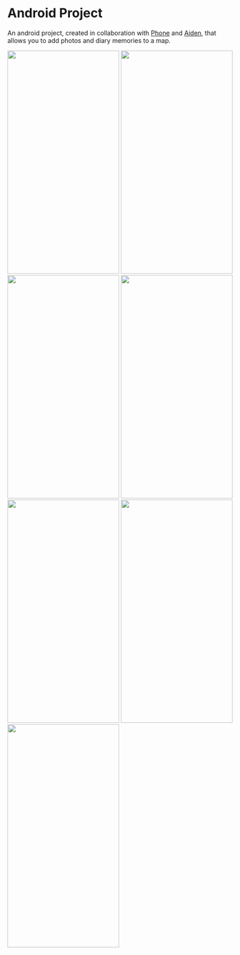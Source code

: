 # Android Project

An android project, created in collaboration with [Phone](https://github.com/PhonePyae1) and [Aiden](https://github.com/ai-den), that allows you to add photos and diary memories to a map.
<div>
<img src="https://i.imgur.com/dfzZrv1.png" height="500" width="250"/>
<img src="https://i.imgur.com/MQvqBQl.png" height="500" width="250"/>
<img src="https://i.imgur.com/4Si87DP.png" height="500" width="250"/>
<img src="https://i.imgur.com/jxlshiT.png" height="500" width="250"/>
<img src="https://i.imgur.com/4wpFIqu.png" height="500" width="250"/>
<img src="https://i.imgur.com/miKsnAB.png" height="500" width="250"/>
<img src="https://i.imgur.com/DPxATIc.png" height="500" width="250"/>
</div>
